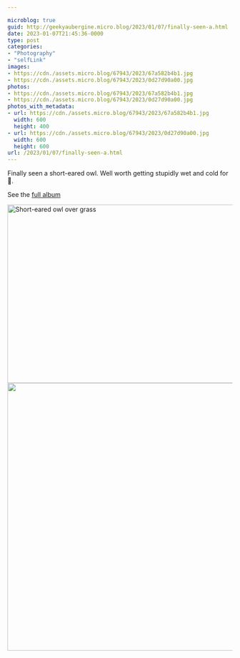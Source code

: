 ```yaml
---

microblog: true
guid: http://geekyaubergine.micro.blog/2023/01/07/finally-seen-a.html
date: 2023-01-07T21:45:36-0000
type: post
categories:
- "Photography"
- "selfLink"
images:
- https://cdn./assets.micro.blog/67943/2023/67a582b4b1.jpg
- https://cdn./assets.micro.blog/67943/2023/0d27d90a00.jpg
photos:
- https://cdn./assets.micro.blog/67943/2023/67a582b4b1.jpg
- https://cdn./assets.micro.blog/67943/2023/0d27d90a00.jpg
photos_with_metadata:
- url: https://cdn./assets.micro.blog/67943/2023/67a582b4b1.jpg
  width: 600
  height: 400
- url: https://cdn./assets.micro.blog/67943/2023/0d27d90a00.jpg
  width: 600
  height: 600
url: /2023/01/07/finally-seen-a.html
---
```

Finally seen a short-eared owl. Well worth getting stupidly wet and cold for 🤣.

See the [full album](https://zoeaubert.me/photos/2023/01/short-eared-owl)

<img src="/assets/2023/67a582b4b1.jpg" width="600" height="400" alt="Short-eared owl over grass">
<img src="/assets/2023/0d27d90a00.jpg" width="600" height="600" alt="" />
